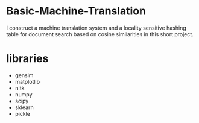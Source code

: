 # Basic-Machine-Translation
I construct a machine translation system and a locality sensitive hashing table for document search based on cosine similarities in this short project.

# libraries
- gensim
- matplotlib
- nltk
- numpy
- scipy
- sklearn
- pickle

